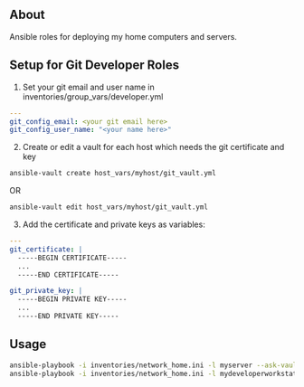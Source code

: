## About

Ansible roles for deploying my home computers and servers.

## Setup for Git Developer Roles

1. Set your git email and user name in inventories/group_vars/developer.yml
```yaml
---
git_config_email: <your git email here>
git_config_user_name: "<your name here>"
```
2. Create or edit a vault for each host which needs the git certificate and key
```bash
ansible-vault create host_vars/myhost/git_vault.yml
```
OR
```bash
ansible-vault edit host_vars/myhost/git_vault.yml
```
3. Add the certificate and private keys as variables:
```yaml
---
git_certificate: |
  -----BEGIN CERTIFICATE-----
  ...
  -----END CERTIFICATE-----

git_private_key: |
  -----BEGIN PRIVATE KEY-----
  ...
  -----END PRIVATE KEY-----
```

## Usage

```bash
ansible-playbook -i inventories/network_home.ini -l myserver --ask-vault-pass setup-server.yml
ansible-playbook -i inventories/network_home.ini -l mydeveloperworkstation --ask-vault-pass setup-developer.yml
```
